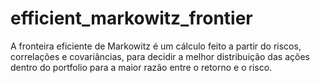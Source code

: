 # efficient_markowitz_frontier
A fronteira eficiente de Markowitz é um cálculo feito a partir do riscos, correlações e covariâncias, para decidir a melhor distribuição das ações dentro do portfolio para a maior razão entre o retorno e o risco.

